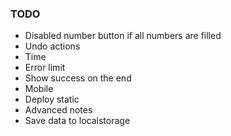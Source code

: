 ### TODO

- Disabled number button if all numbers are filled
- Undo actions
- Time
- Error limit
- Show success on the end
- Mobile
- Deploy static
- Advanced notes
- Save data to localstorage
